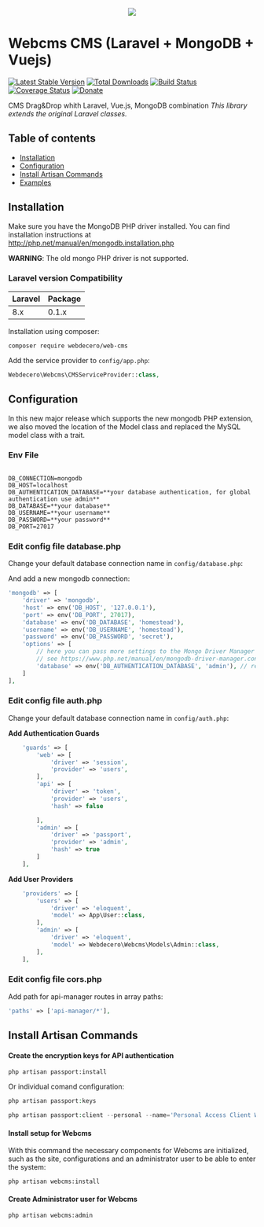 <p align="center"><img src="https://webdecero.com/Pages/assets/img/logo-webdecero.svg"></p>

# Webcms CMS (Laravel + MongoDB + Vuejs)

[![Latest Stable Version](http://img.shields.io/github/release/jenssegers/laravel-mongodb.svg)](https://packagist.org/packages/jenssegers/mongodb) [![Total Downloads](http://img.shields.io/packagist/dm/jenssegers/mongodb.svg)](https://packagist.org/packages/jenssegers/mongodb) [![Build Status](http://img.shields.io/travis/jenssegers/laravel-mongodb.svg)](https://travis-ci.org/jenssegers/laravel-mongodb) [![Coverage Status](http://img.shields.io/coveralls/jenssegers/laravel-mongodb.svg)](https://coveralls.io/r/jenssegers/laravel-mongodb?branch=master) [![Donate](https://img.shields.io/badge/donate-paypal-blue.svg)](https://www.paypal.me/jenssegers)

CMS Drag&Drop whith Laravel, Vue.js, MongoDB combination _This library extends the original Laravel classes._

## Table of contents

-   [Installation](#installation)
-   [Configuration](#configuration)
-   [Install Artisan Commands](#Install-Artisan-Commands)
-   [Examples](#examples)

## Installation

Make sure you have the MongoDB PHP driver installed. You can find installation instructions at http://php.net/manual/en/mongodb.installation.php

**WARNING**: The old mongo PHP driver is not supported.

### Laravel version Compatibility

| Laravel | Package |
| :------ | :------ |
| 8.x     | 0.1.x   |

Installation using composer:

```
composer require webdecero/web-cms
```

Add the service provider to `config/app.php`:

```php
Webdecero\Webcms\CMSServiceProvider::class,
```

## Configuration

In this new major release which supports the new mongodb PHP extension, we also moved the location of the Model class and replaced the MySQL model class with a trait.

### Env File

```

DB_CONNECTION=mongodb
DB_HOST=localhost
DB_AUTHENTICATION_DATABASE=**your database authentication, for global authentication use admin**
DB_DATABASE=**your database**
DB_USERNAME=**your username**
DB_PASSWORD=**your password**
DB_PORT=27017

```

### Edit config file database.php

Change your default database connection name in `config/database.php`:

And add a new mongodb connection:

```php
'mongodb' => [
    'driver' => 'mongodb',
    'host' => env('DB_HOST', '127.0.0.1'),
    'port' => env('DB_PORT', 27017),
    'database' => env('DB_DATABASE', 'homestead'),
    'username' => env('DB_USERNAME', 'homestead'),
    'password' => env('DB_PASSWORD', 'secret'),
    'options' => [
        // here you can pass more settings to the Mongo Driver Manager
        // see https://www.php.net/manual/en/mongodb-driver-manager.construct.php under "Uri Options" for a list of complete parameters that you can use
        'database' => env('DB_AUTHENTICATION_DATABASE', 'admin'), // required with Mongo 3+
    ]
],
```

### Edit config file auth.php

Change your default database connection name in `config/auth.php`:

**Add Authentication Guards**

```php
    'guards' => [
        'web' => [
            'driver' => 'session',
            'provider' => 'users',
        ],
        'api' => [
            'driver' => 'token',
            'provider' => 'users',
            'hash' => false

        ],
        'admin' => [
            'driver' => 'passport',
            'provider' => 'admin',
            'hash' => true
        ]
    ],
```

**Add User Providers**

```php
    'providers' => [
        'users' => [
            'driver' => 'eloquent',
            'model' => App\User::class,
        ],
        'admin' => [
            'driver' => 'eloquent',
            'model' => Webdecero\Webcms\Models\Admin::class,
        ],
    ],
```
### Edit config file cors.php
  
Add path for api-manager routes in array paths:

```php
'paths' => ['api-manager/*'],
```


## Install Artisan Commands

#### Create the encryption keys for API authentication

```
php artisan passport:install

```

Or individual comand configuration:

```php
php artisan passport:keys
```

```php
php artisan passport:client --personal --name='Personal Access Client Webcms'
```

<!-- ```php
php artisan passport:client --password --provider=admin --name='Password Grant Client Webcms'
``` -->

#### Install setup for Webcms

With this command the necessary components for Webcms are initialized, such as the site, configurations and an administrator user to be able to enter the system:

```
php artisan webcms:install
```


#### Create Administrator user for Webcms

```
php artisan webcms:admin

```

